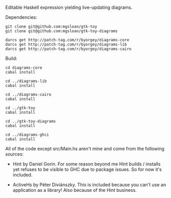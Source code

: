 Editable Haskell expression yielding live-updating diagrams.

Dependencies:

```
git clone git@github.com:mgsloan/gtk-toy
git clone git@github.com:mgsloan/gtk-toy-diagrams

darcs get http://patch-tag.com/r/byorgey/diagrams-core
darcs get http://patch-tag.com/r/byorgey/diagrams-lib
darcs get http://patch-tag.com/r/byorgey/diagrams-cairo
```

Build:
```
cd diagrams-core
cabal install

cd ../diagrams-lib
cabal install

cd ../diagrams-cairo
cabal install

cd ../gtk-toy
cabal install

cd ../gtk-toy-diagrams
cabal install

cd ../diagrams-ghci
cabal install
```

All of the code except src/Main.hs aren't mine and come from the following
sources:

  - Hint by Daniel Gorin. For some reason beyond me Hint builds / installs
    yet refuses to be visible to GHC due to package issues.  So for now it's
    included.

  - ActiveHs by Péter Diviánszky.  This is included because you can't use
    an application as a library!  Also because of the Hint business.
